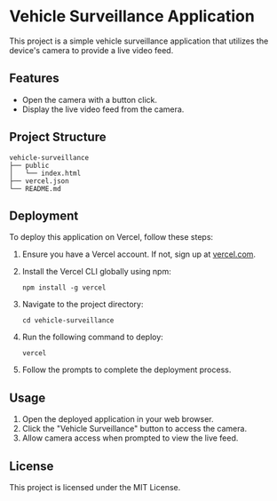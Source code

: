 # Vehicle Surveillance Application

This project is a simple vehicle surveillance application that utilizes the device's camera to provide a live video feed. 

## Features

- Open the camera with a button click.
- Display the live video feed from the camera.

## Project Structure

```
vehicle-surveillance
├── public
│   └── index.html
├── vercel.json
└── README.md
```

## Deployment

To deploy this application on Vercel, follow these steps:

1. Ensure you have a Vercel account. If not, sign up at [vercel.com](https://vercel.com).
2. Install the Vercel CLI globally using npm:

   ```
   npm install -g vercel
   ```

3. Navigate to the project directory:

   ```
   cd vehicle-surveillance
   ```

4. Run the following command to deploy:

   ```
   vercel
   ```

5. Follow the prompts to complete the deployment process.

## Usage

1. Open the deployed application in your web browser.
2. Click the "Vehicle Surveillance" button to access the camera.
3. Allow camera access when prompted to view the live feed.

## License

This project is licensed under the MIT License.